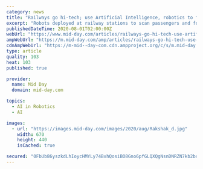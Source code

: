 ```yaml
---
category: news
title: "Railways go hi-tech; use Artificial Intelligence, robotics to fight COVID"
excerpt: "Robots deployed at railway stations to scan passengers and for surveillance; hospitals also use them to talk to COVID-19 patients"
publishedDateTime: 2020-08-01T02:00:00Z
webUrl: "https://www.mid-day.com/articles/railways-go-hi-tech-use-artificial-intelligence-robotics-to-fight-covid/22910331"
ampWebUrl: "https://m.mid-day.com/amp/articles/railways-go-hi-tech-use-artificial-intelligence-robotics-to-fight-covid/22910331"
cdnAmpWebUrl: "https://m-mid--day-com.cdn.ampproject.org/c/s/m.mid-day.com/amp/articles/railways-go-hi-tech-use-artificial-intelligence-robotics-to-fight-covid/22910331"
type: article
quality: 103
heat: 103
published: true

provider:
  name: Mid Day
  domain: mid-day.com

topics:
  - AI in Robotics
  - AI

images:
  - url: "https://images.mid-day.com/images/2020/aug/Rakshak_d.jpg"
    width: 670
    height: 440
    isCached: true

secured: "0FbUb86yszkdLhIoycHMYLy74BxhQosiBO8Gno6pfGLQXQgNsnDNRZN7kb2brq6l3W8Xa/Hab8Le0kbaNlnRnRx5BUw4wCwdyO9uRuFHXT+03kGpDcPxqMKL30Qp9FAUpwO+4KwtKnvIPoJJ5oBcfVP1SWwa9QY4QZl6VXB5iCmu1wx/pr74VsH6l3esjI+F7vSP7wo+m8QEdoccSNBpsyYZAfXakq9qGn00TSeoVPCYJR1PbfkBvUmPhsz09JbtQpnVtXPBy2Dk/5KTCSOol1oMSQxlz3KcaQzWHXD4JmXtDlum+ep7y3AKsH4eY6Sz+sXiScJI5GC9I67JCnjOqA==;BcCkTuvxpzoG6n5PdfkqAg=="
---
```


